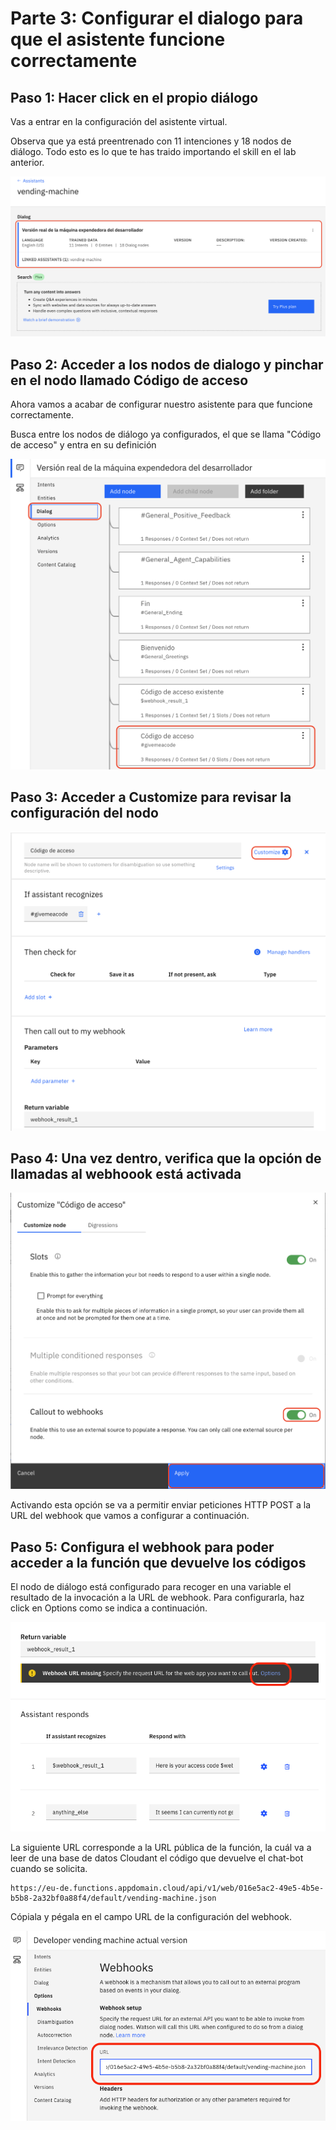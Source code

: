 # Parte 3: Configurar el dialogo para que el asistente funcione correctamente

## Paso 1: Hacer click en el propio diálogo

Vas a entrar en la configuración del asistente virtual.

Observa que ya está preentrenado con 11 intenciones y 18 nodos de diálogo. Todo esto es lo que te has traido importando el skill en el lab anterior.

![Diálogo](../images/dialogo.png)

## Paso 2: Acceder a los nodos de dialogo y pinchar en el nodo llamado Código de acceso

Ahora vamos a acabar de configurar nuestro asistente para que funcione correctamente.

Busca entre los nodos de diálogo ya configurados, el que se llama "Código de acceso" y entra en su definición

![NodoCodigo](../images/nodoCodigo.png)

## Paso 3: Acceder a Customize para revisar la configuración del nodo

![Customize](../images/customize.png)

## Paso 4: Una vez dentro, verifica que la opción de llamadas al webhoook está activada

![ActivarWebhook](../images/activarWebhook.png)

Activando esta opción se va a permitir enviar peticiones HTTP POST a la URL del webhook que vamos a configurar a continuación.

## Paso 5: Configura el webhook para poder acceder a la función que devuelve los códigos

El nodo de diálogo está configurado para recoger en una variable el resultado de la invocación a la URL de webhook. Para configurarla, haz click en Options como se indica a continuación.

![OpcionesWebhook](../images/opcionesWebhook.png)

La siguiente URL corresponde a la URL pública de la función, la cuál va a leer de una base de datos Cloudant el código que devuelve el chat-bot cuando se solicita.

    https://eu-de.functions.appdomain.cloud/api/v1/web/016e5ac2-49e5-4b5e-b5b8-2a32bf0a88f4/default/vending-machine.json

Cópiala y pégala en el campo URL de la configuración del webhook.

![ConfigurarURL](../images/configurarURL.png)
